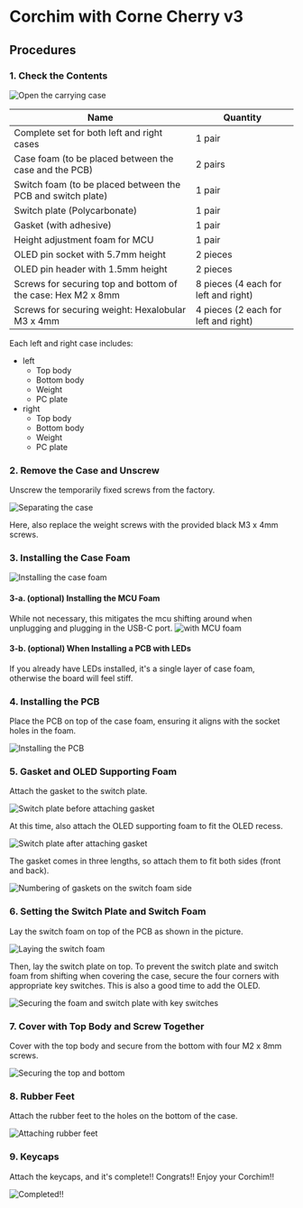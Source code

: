 # Corchim with Corne Cherry v3

## Procedures

### 1. Check the Contents

![Open the carrying case](../img/carrying-case.jpg)

| Name                                                         | Quantity                             |
| ------------------------------------------------------------ | ------------------------------------ |
| Complete set for both left and right cases                   | 1 pair                               |
| Case foam (to be placed between the case and the PCB)        | 2 pairs                              |
| Switch foam (to be placed between the PCB and switch plate)  | 1 pair                               |
| Switch plate (Polycarbonate)                                 | 1 pair                               |
| Gasket (with adhesive)                                       | 1 pair                               |
| Height adjustment foam for MCU                               | 1 pair                               |
| OLED pin socket with 5.7mm height                            | 2 pieces                             |
| OLED pin header with 1.5mm height                            | 2 pieces                             |
| Screws for securing top and bottom of the case: Hex M2 x 8mm | 8 pieces (4 each for left and right) |
| Screws for securing weight: Hexalobular M3 x 4mm             | 4 pieces (2 each for left and right) |

Each left and right case includes:

- left
  - Top body
  - Bottom body
  - Weight
  - PC plate
- right
  - Top body
  - Bottom body
  - Weight
  - PC plate

### 2. Remove the Case and Unscrew

Unscrew the temporarily fixed screws from the factory.

![Separating the case](../img/separate-top-bottom-case.jpg)

Here, also replace the weight screws with the provided black M3 x 4mm screws.

### 3. Installing the Case Foam

![Installing the case foam](../img/with-case-foam.jpg)

#### 3-a. (optional) Installing the MCU Foam

While not necessary, this mitigates the mcu shifting around when unplugging and plugging in the USB-C port.
![with MCU foam](../img/with-mcu-foam.jpg)

#### 3-b. (optional) When Installing a PCB with LEDs

If you already have LEDs installed, it's a single layer of case foam, otherwise the board will feel stiff.

### 4. Installing the PCB

Place the PCB on top of the case foam, ensuring it aligns with the socket holes in the foam.

![Installing the PCB](../img/case-form-pcb.jpg)

### 5. Gasket and OLED Supporting Foam

Attach the gasket to the switch plate.

![Switch plate before attaching gasket](../img/switch-plate-before-gasket.jpg)

At this time, also attach the OLED supporting foam to fit the OLED recess.

![Switch plate after attaching gasket](../img/switch-plate-after-gasket.jpg)

The gasket comes in three lengths, so attach them to fit both sides (front and back).

![Numbering of gaskets on the switch foam side](../img/switch-plate-gasket-numbering.png)

### 6. Setting the Switch Plate and Switch Foam

Lay the switch foam on top of the PCB as shown in the picture.

![Laying the switch foam](../img/with-switch-foam.jpg)

Then, lay the switch plate on top. To prevent the switch plate and switch foam from shifting when covering the case, secure the four corners with appropriate key switches.
This is also a good time to add the OLED.

![Securing the foam and switch plate with key switches](../img/fixed-with-key-switch.jpg)

### 7. Cover with Top Body and Screw Together

Cover with the top body and secure from the bottom with four M2 x 8mm screws.

![Securing the top and bottom](../img/fixed-top-body.jpg)

### 8. Rubber Feet

Attach the rubber feet to the holes on the bottom of the case.

![Attaching rubber feet](../img/lubber-feet.jpg)

### 9. Keycaps

Attach the keycaps, and it's complete!! Congrats!! Enjoy your Corchim!!

![Completed!!](../img/completed.jpg)
